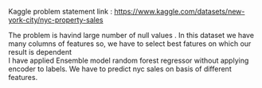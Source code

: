 Kaggle problem statement link : https://www.kaggle.com/datasets/new-york-city/nyc-property-sales

The problem is havind large number of null values .
In this dataset we have many columns of features so, we have to select best fatures on which our result is dependent  
I have applied Ensemble model random forest regressor without applying encoder to labels.
We have to predict nyc sales on basis of different features.